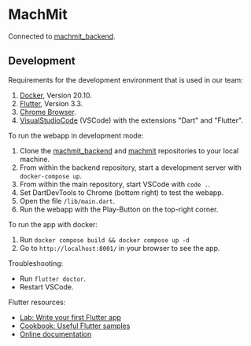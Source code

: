 # MachMit

Connected to [machmit_backend](https://github.com/MILA-Wien/machmit_backend).

## Development

Requirements for the development environment that is used in our team:

1. [Docker](https://www.docker.com/), Version 20.10.
2. [Flutter](https://docs.flutter.dev/get-started/install), Version 3.3.
3. [Chrome Browser](https://www.google.com/chrome/).
4. [VisualStudioCode](https://code.visualstudio.com/) (VSCode) with the extensions "Dart" and "Flutter".

To run the webapp in development mode:

1. Clone the [machmit_backend](https://github.com/MILA-Wien/machmit_backend) and [machmit](https://github.com/MILA-Wien/machmit) repositories to your local machine.
2. From within the backend repository, start a development server with `docker-compose up`.
3. From within the main repository, start VSCode with `code .`.
4. Set DartDevTools to Chrome (bottom right) to test the webapp.
5. Open the file `/lib/main.dart`.
6. Run the webapp with the Play-Button on the top-right corner.

To run the app with docker:

1. Run `docker compose build && docker compose up -d`
2. Go to `http://localhost:8001/` in your browser to see the app.

Troubleshooting:

- Run `flutter doctor`.
- Restart VSCode.

Flutter resources:

- [Lab: Write your first Flutter app](https://docs.flutter.dev/get-started/codelab)
- [Cookbook: Useful Flutter samples](https://docs.flutter.dev/cookbook)
- [Online documentation](https://docs.flutter.dev/)

